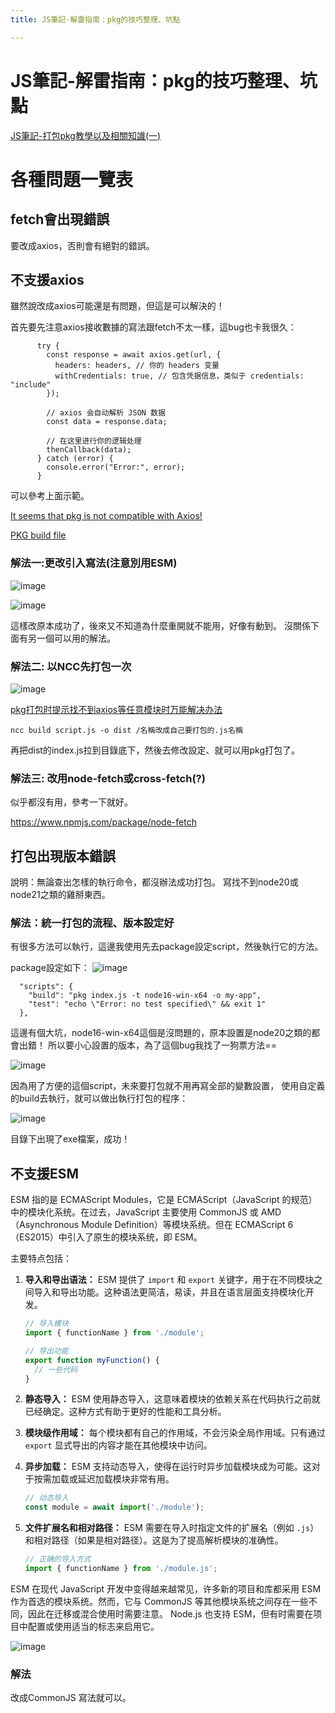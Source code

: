 ```yaml
---
title: JS筆記-解雷指南：pkg的技巧整理、坑點

---
```


# JS筆記-解雷指南：pkg的技巧整理、坑點


[JS筆記-打包pkg教學以及相關知識(一)](https://hackmd.io/aw6DFGZoQG2KJp--fcbc9A#JS%E7%AD%86%E8%A8%98-%E6%89%93%E5%8C%85pkg%E6%95%99%E5%AD%B8%E4%BB%A5%E5%8F%8A%E7%9B%B8%E9%97%9C%E7%9F%A5%E8%AD%98%E4%B8%80)

# 各種問題一覽表


## fetch會出現錯誤

要改成axios，否則會有絕對的錯誤。


## 不支援axios
雖然說改成axios可能還是有問題，但這是可以解決的！

首先要先注意axios接收數據的寫法跟fetch不太一樣，這bug也卡我很久：
```
      try {
        const response = await axios.get(url, {
          headers: headers, // 你的 headers 变量
          withCredentials: true, // 包含凭据信息，类似于 credentials: "include"
        });

        // axios 会自动解析 JSON 数据
        const data = response.data;

        // 在这里进行你的逻辑处理
        thenCallback(data);
      } catch (error) {
        console.error("Error:", error);
      }
```

可以參考上面示範。

[It seems that pkg is not compatible with Axios!](https://github.com/vercel/pkg/issues/1936)

[PKG build file](https://github.com/axios/axios/issues/5195)

### 解法一:更改引入寫法(注意別用ESM)

![image](https://hackmd.io/_uploads/ByQNpGd2T.png)


![image](https://hackmd.io/_uploads/r17dF4d2T.png)

這樣改原本成功了，後來又不知道為什麼重開就不能用，好像有動到。
沒關係下面有另一個可以用的解法。

### 解法二: 以NCC先打包一次
![image](https://hackmd.io/_uploads/rk2Vm9Ona.png)

[pkg打包时提示找不到axios等任意模块时万能解决办法
](https://blog.oioweb.cn/139.html)


```
ncc build script.js -o dist /名稱改成自己要打包的.js名稱
```
再把dist的index.js拉到目錄底下，然後去修改設定、就可以用pkg打包了。


### 解法三: 改用node-fetch或cross-fetch(?)

似乎都沒有用，參考一下就好。

https://www.npmjs.com/package/node-fetch



## 打包出現版本錯誤

說明：無論查出怎樣的執行命令，都沒辦法成功打包。
寫找不到node20或node21之類的雞掰東西。

### 解法：統一打包的流程、版本設定好

有很多方法可以執行，這邊我使用先去package設定script，然後執行它的方法。

package設定如下：
![image](https://hackmd.io/_uploads/BkiJ49uhT.png)


```
  "scripts": {
    "build": "pkg index.js -t node16-win-x64 -o my-app",
    "test": "echo \"Error: no test specified\" && exit 1"
  },
```

這邊有個大坑，node16-win-x64這個是沒問題的，原本設置是node20之類的都會出錯！
所以要小心設置的版本，為了這個bug我找了一狗票方法==

![image](https://hackmd.io/_uploads/Sk8-Vcu2p.png)

因為用了方便的這個script，未來要打包就不用再寫全部的變數設置，
使用自定義的build去執行，就可以做出執行打包的程序：

![image](https://hackmd.io/_uploads/r1NPtcOha.png)


目錄下出現了exe檔案，成功！

## 不支援ESM
ESM 指的是 ECMAScript Modules，它是 ECMAScript（JavaScript 的规范）中的模块化系统。在过去，JavaScript 主要使用 CommonJS 或 AMD（Asynchronous Module Definition）等模块系统。但在 ECMAScript 6（ES2015）中引入了原生的模块系统，即 ESM。

主要特点包括：

1. **导入和导出语法：** ESM 提供了 `import` 和 `export` 关键字，用于在不同模块之间导入和导出功能。这种语法更简洁，易读，并且在语言层面支持模块化开发。

   ```javascript
   // 导入模块
   import { functionName } from './module';

   // 导出功能
   export function myFunction() {
     // 一些代码
   }
   ```

2. **静态导入：** ESM 使用静态导入，这意味着模块的依赖关系在代码执行之前就已经确定。这种方式有助于更好的性能和工具分析。

3. **模块级作用域：** 每个模块都有自己的作用域，不会污染全局作用域。只有通过 `export` 显式导出的内容才能在其他模块中访问。

4. **异步加载：** ESM 支持动态导入，使得在运行时异步加载模块成为可能。这对于按需加载或延迟加载模块非常有用。

   ```javascript
   // 动态导入
   const module = await import('./module');
   ```

5. **文件扩展名和相对路径：** ESM 需要在导入时指定文件的扩展名（例如 `.js`）和相对路径（如果是相对路径）。这是为了提高解析模块的准确性。

   ```javascript
   // 正确的导入方式
   import { functionName } from './module.js';
   ```

ESM 在现代 JavaScript 开发中变得越来越常见，许多新的项目和库都采用 ESM 作为首选的模块系统。然而，它与 CommonJS 等其他模块系统之间存在一些不同，因此在迁移或混合使用时需要注意。 Node.js 也支持 ESM，但有时需要在项目中配置或使用适当的标志来启用它。

![image](https://hackmd.io/_uploads/HyAdP5sna.png)


### 解法

改成CommonJS 寫法就可以。